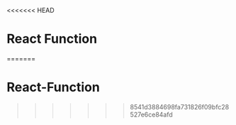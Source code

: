 <<<<<<< HEAD
# React Function
=======
# React-Function
>>>>>>> 8541d3884698fa731826f09bfc28527e6ce84afd
